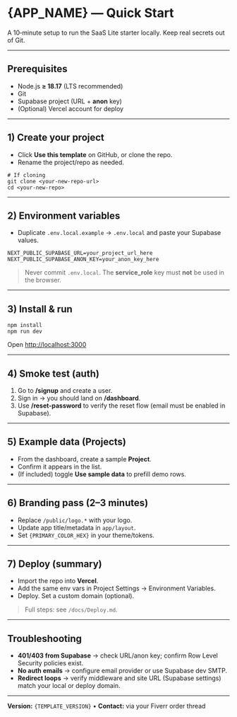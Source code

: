 # {APP_NAME} — Quick Start

A 10‑minute setup to run the SaaS Lite starter locally. Keep real secrets out of Git.

---

## Prerequisites

- Node.js **≥ 18.17** (LTS recommended)
- Git
- Supabase project (URL + **anon** key)
- (Optional) Vercel account for deploy

---

## 1) Create your project

- Click **Use this template** on GitHub, or clone the repo.
- Rename the project/repo as needed.

```
# If cloning
git clone <your-new-repo-url>
cd <your-new-repo>
```

---

## 2) Environment variables

- Duplicate `.env.local.example` → `.env.local` and paste your Supabase values.

```
NEXT_PUBLIC_SUPABASE_URL=your_project_url_here
NEXT_PUBLIC_SUPABASE_ANON_KEY=your_anon_key_here
```

> Never commit `.env.local`. The **service_role** key must **not** be used in the browser.

---

## 3) Install & run

```
npm install
npm run dev
```

Open [http://localhost:3000](http://localhost:3000)

---

## 4) Smoke test (auth)

1. Go to **/signup** and create a user.
2. Sign in → you should land on **/dashboard**.
3. Use **/reset-password** to verify the reset flow (email must be enabled in Supabase).

---

## 5) Example data (Projects)

- From the dashboard, create a sample **Project**.
- Confirm it appears in the list.
- (If included) toggle **Use sample data** to prefill demo rows.

---

## 6) Branding pass (2–3 minutes)

- Replace `/public/logo.*` with your logo.
- Update app title/metadata in `app/layout`.
- Set `{PRIMARY_COLOR_HEX}` in your theme/tokens.

---

## 7) Deploy (summary)

- Import the repo into **Vercel**.
- Add the same env vars in Project Settings → Environment Variables.
- Deploy. Set a custom domain (optional).

> Full steps: see `/docs/Deploy.md`.

---

## Troubleshooting

- **401/403 from Supabase** → check URL/anon key; confirm Row Level Security policies exist.
- **No auth emails** → configure email provider or use Supabase dev SMTP.
- **Redirect loops** → verify middleware and site URL (Supabase settings) match your local or deploy domain.

---

**Version:** `{TEMPLATE_VERSION}` • **Contact:** via your Fiverr order thread
